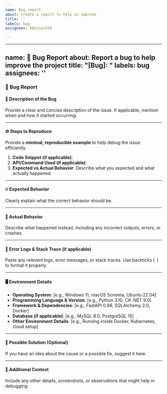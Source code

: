 ```yaml
---
name: Bug report
about: Create a report to help us improve
title: ''
labels: bug
assignees: AbhinavS99

---
```


---
name: 🐛 Bug Report
about: Report a bug to help improve the project
title: "[Bug]: "
labels: bug
assignees: ''
---

### **🐛 Bug Report**

#### **📌 Description of the Bug**  
Provide a clear and concise description of the issue. If applicable, mention when and how it started occurring.

---

#### **⚙️ Steps to Reproduce**  
Provide a **minimal, reproducible example** to help debug the issue efficiently.  

1. **Code Snippet (if applicable)**:  
2. **API/Command Used (if applicable)**:  
3. **Expected vs Actual Behavior**: Describe what you expected and what actually happened.  

---

#### **💡 Expected Behavior**  
Clearly explain what the correct behavior should be.

---

#### **🚨 Actual Behavior**  
Describe what happened instead, including any incorrect outputs, errors, or crashes.

---

#### **📜 Error Logs & Stack Trace (if applicable)**  
Paste any relevant logs, error messages, or stack traces. Use backticks (``` ```) to format it properly.  



---

#### **🖥️ Environment Details**  
- **Operating System**: [e.g., Windows 11, macOS Sonoma, Ubuntu 22.04]  
- **Programming Language & Version**: [e.g., Python 3.10, C# .NET 9.0]  
- **Framework & Dependencies**: [e.g., FastAPI 0.99, SQLAlchemy 2.0, Docker]  
- **Database (if applicable)**: [e.g., MySQL 8.0, PostgreSQL 15]  
- **Other Environment Details**: [e.g., Running inside Docker, Kubernetes, cloud setup]  

---

#### **📌 Possible Solution (Optional)**  
If you have an idea about the cause or a possible fix, suggest it here.

---

#### **📎 Additional Context**  
Include any other details, screenshots, or observations that might help in debugging.
